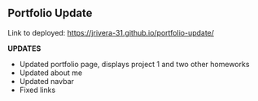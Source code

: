 ## Portfolio Update
Link to deployed: https://jrivera-31.github.io/portfolio-update/

**UPDATES**
- Updated portfolio page, displays project 1 and two other homeworks
- Updated about me
- Updated navbar
- Fixed links
